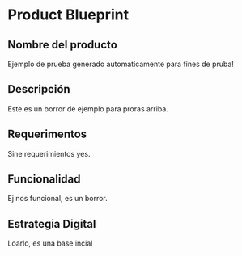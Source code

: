# Product Blueprint
## Nombre del producto
Ejemplo de prueba generado automaticamente para fines de pruba!
## Descripción
Este es un borror de ejemplo para proras arriba.

## Requerimentos
Sine requerimientos yes.

## Funcionalidad
Ej nos funcional, es un borror.

## Estrategia Digital
Loarlo, es una base incial


